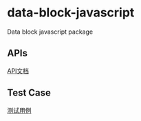 # data-block-javascript
Data block javascript package

## APIs
[API文档](https://github.com/zaxjs/data-block-javascript/blob/main/docs)

## Test Case
[测试用例](https://github.com/zaxjs/data-block-javascript/blob/main/__tests__/index.spec.ts)